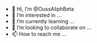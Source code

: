 - 👋 Hi, I’m @OussAliphBeta
- 👀 I’m interested in ...
- 🌱 I’m currently learning ...
- 💞️ I’m looking to collaborate on ...
- 📫 How to reach me ...

<!---
OussAliphBeta/OussAliphBeta is a ✨ special ✨ repository because its `README.md` (this file) appears on your GitHub profile.
You can click the Preview link to take a look at your changes.
--->
